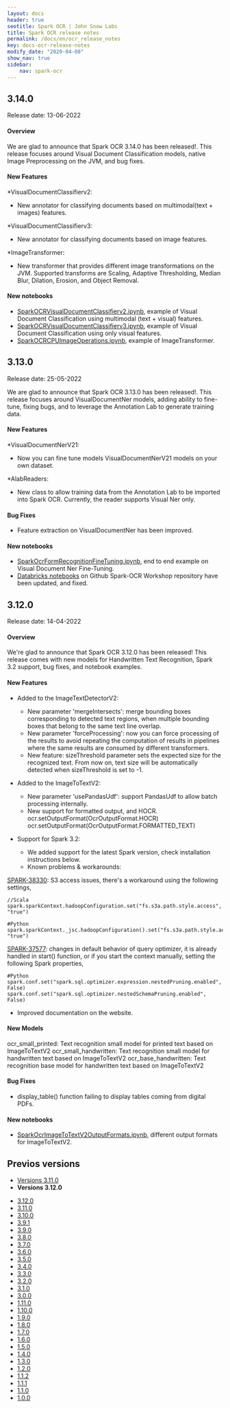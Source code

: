 ```yaml
---
layout: docs
header: true
seotitle: Spark OCR | John Snow Labs
title: Spark OCR release notes
permalink: /docs/en/ocr_release_notes
key: docs-ocr-release-notes
modify_date: "2020-04-08"
show_nav: true
sidebar:
    nav: spark-ocr
---
```



## 3.14.0

Release date: 13-06-2022

#### Overview

We are glad to announce that Spark OCR 3.14.0 has been released!.
This release focuses around Visual Document Classification models, native Image Preprocessing on the JVM, and bug fixes.

#### New Features

*VisualDocumentClassifierv2:
  * New annotator for classifying documents based on multimodal(text + images) features.
  
*VisualDocumentClassifierv3: 
  * New annotator for classifying documents based on image features.
 
*ImageTransformer:
  * New transformer that provides different image transformations on the JVM. Supported transforms are Scaling, Adaptive Thresholding, Median Blur, Dilation, Erosion, and Object Removal.


#### New notebooks

+ [SparkOCRVisualDocumentClassifierv2.ipynb](https://github.com/JohnSnowLabs/spark-ocr-workshop/blob/3.14.0-release-candidate/jupyter/SparkOCRVisualDocumentClassifierv2.ipynb), example of Visual Document Classification using multimodal (text + visual) features.
+ [SparkOCRVisualDocumentClassifierv3.ipynb](https://github.com/JohnSnowLabs/spark-ocr-workshop/blob/3.14.0-release-candidate/jupyter/SparkOCRVisualDocumentClassifierv3.ipynb), example of Visual Document Classification using only visual features.
+ [SparkOCRCPUImageOperations.ipynb](https://github.com/JohnSnowLabs/spark-ocr-workshop/blob/3.14.0-release-candidate/jupyter/SparkOCRCPUImageOperations.ipynb), example of ImageTransformer.



## 3.13.0

Release date: 25-05-2022

We are glad to announce that Spark OCR 3.13.0 has been released!.
This release focuses around VisualDocumentNer models, adding ability to fine-tune, fixing bugs, and to leverage the Annotation Lab to generate training data.

#### New Features

*VisualDocumentNerV21:
  * Now you can fine tune models VisualDocumentNerV21 models on your own dataset.
  
*AlabReaders: 
  * New class to allow training data from the Annotation Lab to be imported into Spark OCR. Currently, the reader supports Visual Ner only.


#### Bug Fixes

* Feature extraction on VisualDocumentNer has been improved.

#### New notebooks

* [SparkOcrFormRecognitionFineTuning.ipynb](https://github.com/JohnSnowLabs/spark-ocr-workshop/blob/3.13.0-release-candidate/jupyter/FormRecognition/SparkOcrFormRecognitionFineTuning.ipynb), end to end example on Visual Document Ner Fine-Tuning.
* [Databricks notebooks](https://github.com/JohnSnowLabs/spark-ocr-workshop/tree/master/databricks) on Github Spark-OCR Workshop repository have been updated, and fixed.

## 3.12.0

Release date: 14-04-2022

#### Overview
We're glad to announce that Spark OCR 3.12.0 has been released!
This release comes with new models for Handwritten Text Recognition, Spark 3.2 support, bug fixes, and notebook examples.

#### New Features

* Added to the ImageTextDetectorV2:
  * New parameter 'mergeIntersects': merge bounding boxes corresponding to detected text regions, when multiple bounding boxes that belong to the same text line overlap.
  * New parameter 'forceProcessing': now you can force processing of the results to avoid repeating the computation of results in pipelines where the same results are consumed by different transformers.
  * New feature: sizeThreshold parameter sets the expected size for the recognized text. From now on, text size will be automatically detected when sizeThreshold is set to -1.

* Added to the ImageToTextV2:
  * New parameter 'usePandasUdf': support PandasUdf to allow batch processing internally.
  * New support for formatted output, and HOCR. 
ocr.setOutputFormat(OcrOutputFormat.HOCR)
ocr.setOutputFormat(OcrOutputFormat.FORMATTED_TEXT)

* Support for Spark 3.2:
  * We added support for the latest Spark version, check installation instructions below.
  * Known problems & workarounds:
  
[SPARK-38330](https://issues.apache.org/jira/browse/SPARK-38330): S3 access issues, there's a workaround using the following settings,

```
//Scala
spark.sparkContext.hadoopConfiguration.set("fs.s3a.path.style.access", "true")

#Python
spark.sparkContext._jsc.hadoopConfiguration().set("fs.s3a.path.style.access", "true")
```

[SPARK-37577](https://issues.apache.org/jira/browse/SPARK-37577): changes in default behavior of query optimizer, it is already handled in start() function, or if you start the context manually, setting the following Spark properties,
```
#Python
spark.conf.set("spark.sql.optimizer.expression.nestedPruning.enabled", False)
spark.conf.set("spark.sql.optimizer.nestedSchemaPruning.enabled", False)
```

* Improved documentation on the website.

#### New Models

ocr_small_printed: Text recognition small model for printed text based on ImageToTextV2
ocr_small_handwritten: Text recognition small model for handwritten text based on ImageToTextV2
ocr_base_handwritten: Text recognition base model for handwritten text based on ImageToTextV2

#### Bug Fixes

* display_table() function failing to display tables coming from digital PDFs.

#### New notebooks

* [SparkOcrImageToTextV2OutputFormats.ipynb](https://github.com/JohnSnowLabs/spark-ocr-workshop/blob/3120-release-candidate/jupyter/TextRecognition/SparkOcrImageToTextV2OutputFormats.ipynb), different output formats for ImageToTextV2.

<div class="prev_ver h3-box" markdown="1">

## Previos versions

</div>

<ul class="pagination">
    <li>
        <a href="spark_ocr_versions/release_notes_3_11_0">Versions 3.11.0</a>
    </li>
    <li>
        <strong>Versions 3.12.0</strong>
    </li>
</ul>
<ul class="pagination pagination_big">
  <li class="active"><a href="spark_ocr_versions/release_notes_3_12_0">3.12.0</a></li>
  <li><a href="spark_ocr_versions/release_notes_3_11_0">3.11.0</a></li>
  <li><a href="spark_ocr_versions/release_notes_3_10_0">3.10.0</a></li>
  <li><a href="spark_ocr_versions/release_notes_3_9_1">3.9.1</a></li>
  <li><a href="spark_ocr_versions/release_notes_3_9_0">3.9.0</a></li>
  <li><a href="spark_ocr_versions/release_notes_3_8_0">3.8.0</a></li>
  <li><a href="spark_ocr_versions/release_notes_3_7_0">3.7.0</a></li>
  <li><a href="spark_ocr_versions/release_notes_3_6_0">3.6.0</a></li>
  <li><a href="spark_ocr_versions/release_notes_3_5_0">3.5.0</a></li>
  <li><a href="spark_ocr_versions/release_notes_3_4_0">3.4.0</a></li>
  <li><a href="spark_ocr_versions/release_notes_3_3_0">3.3.0</a></li>
  <li><a href="spark_ocr_versions/release_notes_3_2_0">3.2.0</a></li>
  <li><a href="spark_ocr_versions/release_notes_3_1_0">3.1.0</a></li>
  <li><a href="spark_ocr_versions/release_notes_3_0_0">3.0.0</a></li>
  <li><a href="spark_ocr_versions/release_notes_1_11_0">1.11.0</a></li>
  <li><a href="spark_ocr_versions/release_notes_1_10_0">1.10.0</a></li>
  <li><a href="spark_ocr_versions/release_notes_1_9_0">1.9.0</a></li>
  <li><a href="spark_ocr_versions/release_notes_1_8_0">1.8.0</a></li>
  <li><a href="spark_ocr_versions/release_notes_1_7_0">1.7.0</a></li>
  <li><a href="spark_ocr_versions/release_notes_1_6_0">1.6.0</a></li>
  <li><a href="spark_ocr_versions/release_notes_1_5_0">1.5.0</a></li>
  <li><a href="spark_ocr_versions/release_notes_1_4_0">1.4.0</a></li>
  <li><a href="spark_ocr_versions/release_notes_1_3_0">1.3.0</a></li>
  <li><a href="spark_ocr_versions/release_notes_1_2_0">1.2.0</a></li>
  <li><a href="spark_ocr_versions/release_notes_1_1_2">1.1.2</a></li>
  <li><a href="spark_ocr_versions/release_notes_1_1_1">1.1.1</a></li>
  <li><a href="spark_ocr_versions/release_notes_1_1_0">1.1.0</a></li>
  <li><a href="spark_ocr_versions/release_notes_1_0_0">1.0.0</a></li>
</ul>